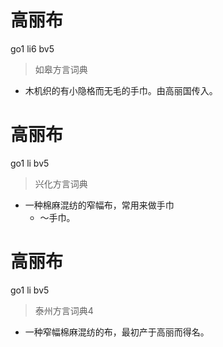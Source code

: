# 高丽布
go1 li6 bv5
> 如皋方言词典
- 木机织的有小隐格而无毛的手巾。由高丽国传入。

# 高丽布
go1 li bv5
> 兴化方言词典
- 一种棉麻混纺的窄幅布，常用来做手巾
  - ～手巾。

# 高丽布
go1 li bv5
> 泰州方言词典4
- 一种窄幅棉麻混纺的布，最初产于高丽而得名。
